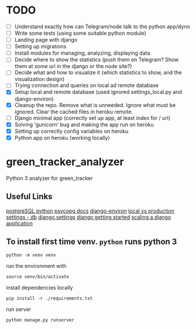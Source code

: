 # TODO
- [ ] Understand exactly how can Telegram/node talk to the python app/dyno
- [ ] Write some tests (using some suitable python module)
- [ ] Landing page with django
- [ ] Setting up migrations
- [ ] Install modules for managing, analyzing, displaying data
- [ ] Decide where to show the statistics (push them on Telegram? Show them at some url in the django or the node site?)
- [ ] Decide what and how to visualize it (which statistics to show, and the visualization design)
- [ ] Trying connection and queries on local ad remote database
- [x] Setup local and remote database (used ignored settings_local.py and django-environ)
- [x] Cleanup the repo. Remove what is unneeded. Ignore what must be ignored. Clear the cached files in heroku remote.
- [ ] Django minimal app (correctly set up app, at least index for / url)
- [x] Solving 'gunicorn' bug and making the app run on heroku
- [x] Setting up correctly config variables on heroku
- [x] Python app on heroku (working locally)

# green_tracker_analyzer
Python 3 analyzer for green_tracker

## Useful Links
[postgreSQL python](http://www.postgresqltutorial.com/postgresql-python/)
[psycopg docs](http://initd.org/psycopg/docs/install.html#binary-install-from-pypi)
[django-environ](https://django-environ.readthedocs.io/en/latest/#environ-env)
[local vs production settings - db](https://stackoverflow.com/questions/1626326/how-to-manage-local-vs-production-settings-in-django)
[django settings](https://docs.djangoproject.com/en/2.0/ref/settings/)
[django getting started](https://docs.djangoproject.com/en/2.0/intro/tutorial01/)
[scaling a django application](https://devcenter.heroku.com/articles/django-memcache)

## To install first time venv. `python` runs python 3
```
python -m venv venv
```
run the environment with 
```
source venv/bin/activate
```
install dependencies locally
```
pip install -r ./requirements.txt
```
run server
```
python manage.py runserver
```

